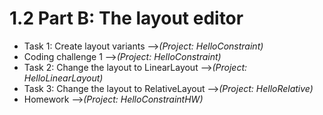# 1.2 Part B: The layout editor

* Task 1: Create layout variants  -->*(Project: HelloConstraint)*
* Coding challenge 1  -->*(Project: HelloConstraint)*
* Task 2: Change the layout to LinearLayout  -->*(Project: HelloLinearLayout)*
* Task 3: Change the layout to RelativeLayout  -->*(Project: HelloRelative)*
* Homework   -->*(Project: HelloConstraintHW)*
